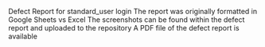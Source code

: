 Defect Report for standard_user login
The report was originally formatted in Google Sheets vs Excel
The screenshots can be found within the defect report and uploaded to the repository
A PDF file of the defect report is available
